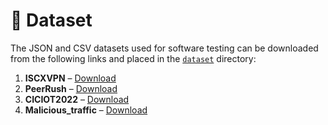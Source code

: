 # 📂 Dataset

The JSON and CSV datasets used for software testing can be downloaded from the following links and placed in the [`dataset`](./) directory:

1. **ISCXVPN** – [Download](https://drive.google.com/file/d/19IQyxkYtuNxXTcpsFyOYy_fSGLH2vZRu/view?usp=share_link)  
2. **PeerRush** – [Download](https://drive.google.com/file/d/1JY_UcLr_ZrIfzYLEmCVPn3LMza_b_bhH/view?usp=sharing)  
3. **CICIOT2022** – [Download](https://drive.google.com/file/d/1aBWWwONm1KYLPaigtwY2LaGUmymTCGfi/view?usp=share_link)  
4. **Malicious_traffic** – [Download](https://drive.google.com/file/d/1rf8WF02-AKsrLxfVrHzaEj58XE1-xMV3/view?usp=share_link)  